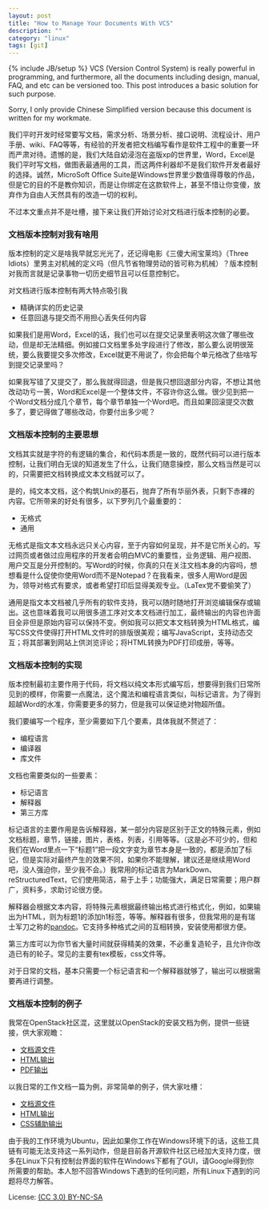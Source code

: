 ```yaml
---
layout: post
title: "How to Manage Your Documents With VCS"
description: ""
category: "linux"
tags: [git]
---
```

{% include JB/setup %}
VCS (Version Control System) is really powerful in programming, and furthermore, all the documents including design, manual, FAQ, and etc can be versioned too. This post introduces a basic solution for such purpose.

Sorry, I only provide Chinese Simplified version because this document is written for my workmate.

我们平时开发时经常要写文档，需求分析、场景分析、接口说明、流程设计、用户手册、wiki、FAQ等等，有经验的开发者把文档编写看作是软件工程中的重要一环而严肃对待。遗憾的是，我们大陆自幼浸泡在盗版xp的世界里，Word，Excel是我们平时写文档，做图表最通用的工具，而这两件利器却不是我们软件开发者最好的选择。诚然，MicroSoft Office Suite是Windows世界里少数值得尊敬的作品，但是它的目的不是教你知识，而是让你绑定在这款软件上，甚至不惜让你变傻，放弃作为自由人天然具有的改造一切的权利。

不过本文重点并不是吐槽，接下来让我们开始讨论对文档进行版本控制的必要。

### 文档版本控制对我有啥用
版本控制的定义是啥我早就忘光光了，还记得电影《三傻大闹宝莱坞》（Three Idiots）里男主对机械的定义吗（但凡节省物理劳动的皆可称为机械）？版本控制对我而言就是记录事物一切历史细节且可以任意控制它。

对文档进行版本控制有两大特点吸引我
* 精确详实的历史记录
* 任意回退与提交而不用担心丢失任何内容

如果我们是用Word，Excel的话，我们也可以在提交记录里表明这次做了哪些改动，但是却无法精细。例如接口文档里多处字段进行了修改，那么要么说明很笼统，要么我要提交多次修改，Excel就更不用说了，你会把每个单元格改了些啥写到提交记录里吗？

如果我写错了又提交了，那么我就得回退，但是我只想回退部分内容，不想让其他改动功亏一篑，Word和Excel是一个整体文件，不容许你这么做。很少见到把一个Word文档分成几个章节，每个章节单独一个Word吧。而且如果回滚提交次数多了，要记得做了哪些改动，你要付出多少呢？

### 文档版本控制的主要思想
文档其实就是字符的有逻辑的集合，和代码本质是一致的，既然代码可以进行版本控制，让我们明白无误的知道发生了什么，让我们随意操控，那么文档当然是可以的，只需要把文档转换成文本文档就可以了。

是的，纯文本文档，这个构筑Unix的基石，抛弃了所有华丽外表，只剩下赤裸的内容。它所带来的好处有很多，以下罗列几个最重要的：

* 无格式
* 通用

无格式是指文本文档永远只关心内容，至于内容如何呈现，并不是它所关心的。写过网页或者做过应用程序的开发者会明白MVC的重要性，业务逻辑、用户视图、用户交互是分开控制的。写Word的时候，你真的只在关注文档本身的内容吗，想想看是什么促使你使用Word而不是Notepad？在我看来，很多人用Word是因为，领导对格式有要求，或者希望打印后显得美观专业。（LaTex党不要偷笑了）

通用是指文本文档被几乎所有的软件支持，我可以随时随地打开浏览编辑保存或输出。这也意味着我可以用很多道工序对文本文档进行加工，最终输出的内容也许面目全非但是原始内容可以保持不变。例如我可以把文本文档转换为HTML格式，编写CSS文件使得打开HTML文件时的排版很美观；编写JavaScript，支持动态交互；将其部署到网站上供浏览评论；将HTML转换为PDF打印成册，等等。

### 文档版本控制的实现
版本控制最初主要作用于代码，将文档以纯文本形式编写后，想要得到我们日常所见到的模样，你需要一点魔法，这个魔法和编程语言类似，叫标记语言。为了得到超越Word的水准，你需要更多的努力，但是我可以保证绝对物超所值。

我们要编写一个程序，至少需要如下几个要素，具体我就不赘述了：
* 编程语言
* 编译器
* 库文件

文档也需要类似的一些要素：
* 标记语言
* 解释器
* 第三方库

标记语言的主要作用是告诉解释器，某一部分内容是区别于正文的特殊元素，例如文档标题，章节，链接，图片，表格，列表，引用等等。（这是必不可少的，但和我们在Word里点一下“标题1”把一段文字变为章节本身是一致的，都是添加了标记，但是实际对最终产生的效果不同，如果你不能理解，建议还是继续用Word吧，没人强迫你，至少我不会。）我常用的标记语言为MarkDown、reStructuredText，它们使用简洁，易于上手；功能强大，满足日常需要；用户群广，资料多，求助讨论很方便。

解释器会根据文本内容，将特殊元素根据最终输出格式进行格式化，例如，如果输出为HTML，则为标题1的添加h1标签，等等。解释器有很多，但我常用的是有瑞士军刀之称的[pandoc](http://johnmacfarlane.net/pandoc/)。它支持多种格式之间的互相转换，安装使用都很方便。

第三方库可以为你节省大量时间就获得精美的效果，不必重复造轮子，且允许你改造已有的轮子。常见的主要有tex模板，css文件等。

对于日常的文档，基本只需要一个标记语言和一个解释器就够了，输出可以根据需要再进行调整。

### 文档版本控制的例子
我常在OpenStack社区混，这里就以OpenStack的安装文档为例，提供一些链接，供大家观瞻：
* [文档源文件](https://github.com/openstack/openstack-manuals/tree/master/doc/install-guide)
* [HTML输出](http://docs.openstack.org/havana/install-guide/install/apt/content/)
* [PDF输出](http://docs.openstack.org/havana/install-guide/install/apt/openstack-install-guide-apt-havana.pdf)

以我日常的工作文档一篇为例，非常简单的例子，供大家吐槽：
* [文档源文件](https://raw.github.com/zqfan/openstack/master/ceilometer/ceilometer-configuration-reference.md)
* [HTML输出](http://zqfan.github.io/assets/doc/ceilometer-configuration-reference.html)
* [CSS辅助输出](https://raw.github.com/zqfan/openstack/master/main.css)

由于我的工作环境为Ubuntu，因此如果你工作在Windows环境下的话，这些工具链有可能无法支持这一系列动作，但是目前各开源软件社区已经加大支持力度，很多在Linux下只有控制台界面的软件在Windows下都有了GUI，请Google得到你所需要的帮助。本人恕不回答Windows下遇到的任何问题，所有Linux下遇到的问题将尽力解答。

License: [(CC 3.0) BY-NC-SA](http://creativecommons.org/licenses/by-nc-sa/3.0/)
